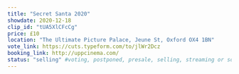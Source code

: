 ```yaml
---
title: "Secret Santa 2020"
showdate: 2020-12-18
clip_id: "tUA5XlCFcCg"
price: £10
location: "The Ultimate Picture Palace, Jeune St, Oxford OX4 1BN"
vote_link: https://cuts.typeform.com/to/jlWr2Dcz
booking_link: http://uppcinema.com/
status: "selling" #voting, postponed, presale, selling, streaming or soldout
---
```

